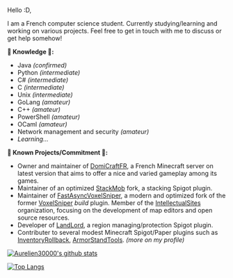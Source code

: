 Hello :D,

I am a French computer science student. Currently studying/learning and working on various projects.
Feel free to get in touch with me to discuss or get help somehow!

**__🌱 Knowledge 🌱:__**
- Java _(confirmed)_
- Python _(intermediate)_
- C# _(intermediate)_
- C _(intermediate)_
- Unix _(intermediate)_
- GoLang _(amateur)_
- C++ _(amateur)_
- PowerShell _(amateur)_
- OCaml _(amateur)_
- Network management and security _(amateur)_
- _Learning..._

**__🔭 Known Projects/Commitment 🔭:__**
- Owner and maintainer of [DomiCraftFR](https://github.com/organizations/DomiCraftFR), a French Minecraft server on latest version that aims to offer a nice and varied gameplay among its games.
- Maintainer of an optimized [StackMob](https://github.com/Aurelien30000/StackMob-5) fork, a stacking Spigot plugin.
- Maintainer of [FastAsyncVoxelSniper](https://github.com/IntellectualSites/FastAsyncVoxelSniper), a modern and optimized fork of the former [VoxelSniper](https://github.com/TVPT/VoxelSniper) _build_ plugin. Member of the [IntellectualSites](https://github.com/IntellectualSites) organization, focusing on the development of map editors and open source resources.
- Developer of [LandLord](https://github.com/LandlordPlugin/LandLord), a region managing/protection Spigot plugin.
- Contributer to several modest Minecraft Spigot/Paper plugins such as [InventoryRollback](https://github.com/Aurelien30000/Inventory-Rollback), [ArmorStandTools](https://github.com/Aurelien30000/ArmorStandTools). _(more on my profile)_


[![Aurelien30000's github stats](https://github-readme-stats-3sd0h9n7h-aurelien30000.vercel.app/api?username=Aurelien30000&count_private=true&show_icons=true&theme=tokyonight)](https://github.com/Aurelien30000/github-readme-stats)

[![Top Langs](https://github-readme-stats-3sd0h9n7h-aurelien30000.vercel.app/api/top-langs/?username=Aurelien30000&exclude_repo=github-readme-stats,deploy-code-server&count_private=true&show_icons=true&theme=tokyonight)](https://github.com/Aurelien30000/github-readme-stats)
<!--
**Aurelien30000/Aurelien30000** is a ✨ _special_ ✨ repository because its `README.md` (this file) appears on your GitHub profile.

Here are some ideas to get you started:

- 🔭 I’m currently working on ...
- 🌱 I’m currently learning ...
- 👯 I’m looking to collaborate on ...
- 🤔 I’m looking for help with ...
- 💬 Ask me about ...
- 📫 How to reach me: ...
- 😄 Pronouns: ...
- ⚡ Fun fact: ...
-->
